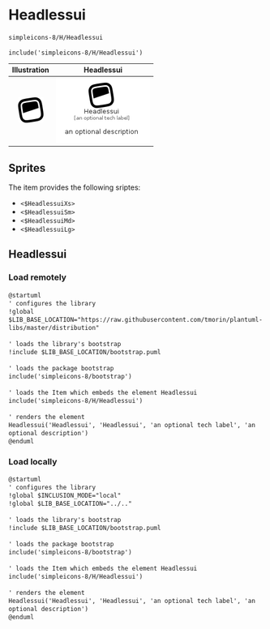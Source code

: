 # Headlessui


```text
simpleicons-8/H/Headlessui
```

```text
include('simpleicons-8/H/Headlessui')
```



| Illustration | Headlessui |
| :---: | :---: |
| ![illustration for Illustration](../../simpleicons-8/H/Headlessui.png) | ![illustration for Headlessui](../../simpleicons-8/H/Headlessui.Local.png) |



## Sprites
The item provides the following sriptes:

- `<$HeadlessuiXs>`
- `<$HeadlessuiSm>`
- `<$HeadlessuiMd>`
- `<$HeadlessuiLg>`





## Headlessui

### Load remotely
```plantuml
@startuml
' configures the library
!global $LIB_BASE_LOCATION="https://raw.githubusercontent.com/tmorin/plantuml-libs/master/distribution"

' loads the library's bootstrap
!include $LIB_BASE_LOCATION/bootstrap.puml

' loads the package bootstrap
include('simpleicons-8/bootstrap')

' loads the Item which embeds the element Headlessui
include('simpleicons-8/H/Headlessui')

' renders the element
Headlessui('Headlessui', 'Headlessui', 'an optional tech label', 'an optional description')
@enduml
```

### Load locally
```plantuml
@startuml
' configures the library
!global $INCLUSION_MODE="local"
!global $LIB_BASE_LOCATION="../.."

' loads the library's bootstrap
!include $LIB_BASE_LOCATION/bootstrap.puml

' loads the package bootstrap
include('simpleicons-8/bootstrap')

' loads the Item which embeds the element Headlessui
include('simpleicons-8/H/Headlessui')

' renders the element
Headlessui('Headlessui', 'Headlessui', 'an optional tech label', 'an optional description')
@enduml
```

